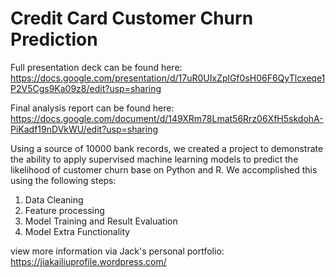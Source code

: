 # Credit Card Customer Churn Prediction
Full presentation deck can be found here:
https://docs.google.com/presentation/d/17uR0UIxZplGf0sH06F6QyTlcxeqe1P2V5Cgs9Ka09z8/edit?usp=sharing

Final analysis report can be found here:
https://docs.google.com/document/d/149XRm78Lmat56Rrz06XfH5skdohA-PiKadf19nDVkWU/edit?usp=sharing

Using a source of 10000 bank records, we created a project to demonstrate the ability to apply supervised machine learning models to predict the likelihood of customer churn base on Python and R. We accomplished this using the following steps:

1. Data Cleaning
2. Feature processing
3. Model Training and Result Evaluation
4. Model Extra Functionality

view more information via Jack's personal portfolio:
https://jiakailiuprofile.wordpress.com/
